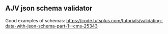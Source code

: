 
## AJV json schema validator

Good examples of schemas: https://code.tutsplus.com/tutorials/validating-data-with-json-schema-part-1--cms-25343
